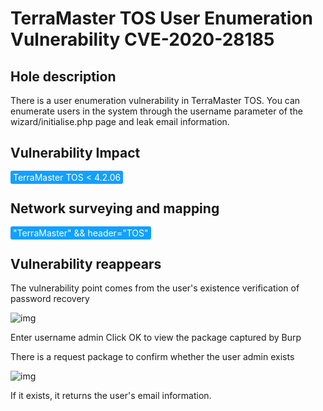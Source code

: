 # TerraMaster TOS User Enumeration Vulnerability CVE-2020-28185

## Hole description

There is a user enumeration vulnerability in TerraMaster TOS. You can enumerate users in the system through the username parameter of the wizard/initialise.php page and leak email information.

## Vulnerability Impact

<span style="background-color:rgb(18, 160, 255); padding: 2px 4px; border-radius: 3px; color: white;">TerraMaster TOS < 4.2.06</span>

## Network surveying and mapping

<span style="background-color:rgb(18, 160, 255); padding: 2px 4px; border-radius: 3px; color: white;">"TerraMaster" && header="TOS"</span>

## Vulnerability reappears

The vulnerability point comes from the user's existence verification of password recovery



![img](https://raw.githubusercontent.com/PeiQi0/PeiQi-WIKI-Book/refs/heads/main/docs/.vuepress/../.vuepress/public/img/tm-3.png)



Enter username admin Click OK to view the package captured by Burp



There is a request package to confirm whether the user admin exists



![img](https://raw.githubusercontent.com/PeiQi0/PeiQi-WIKI-Book/refs/heads/main/docs/.vuepress/../.vuepress/public/img/tm-4.png)

If it exists, it returns the user's email information.